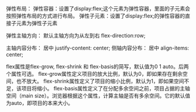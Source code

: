 弹性布局：
弹性容器：设置了display:flex;这个元素为弹性容器，里面的子元素会按照弹性布局的方式进行布局。
弹性子元素：设置了display:flex;的弹性容器的直接子元素为弹性子元素

弹性主轴方向：
    默认主轴方向为从左到右 flex-direction:row;

主轴内容分布：
    居中 justify-content: center;
侧轴内容分布：
    居中 align-items: center;


flex属性是flex-grow, flex-shrink 和 flex-basis的简写，默认值为0 1 auto。后两个属性可选。
flex-grow属性定义项目的放大比例，默认为0，即如果存在剩余空间，也不放大。
flex-shrink属性定义了项目的缩小比例，默认为1，即如果空间不足，该项目将缩小。
flex-basis属性定义了在分配多余空间之前，项目占据的主轴空间（main size）。浏览器根据这个属性，计算主轴是否有多余空间。它的默认值为auto，即项目的本来大小。